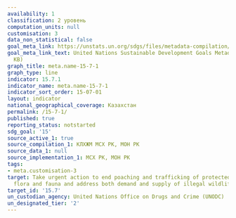 ```yaml
---
availability: 1
classification: 2 уровень
computation_units: null
customisation: 3
data_non_statistical: false
goal_meta_link: https://unstats.un.org/sdgs/files/metadata-compilation/Metadata-Goal-15.pdf
goal_meta_link_text: United Nations Sustainable Development Goals Metadata (PDF 210
  KB)
graph_title: meta.name-15-7-1
graph_type: line
indicator: 15.7.1
indicator_name: meta.name-15-7-1
indicator_sort_order: 15-07-01
layout: indicator
national_geographical_coverage: Казахстан
permalink: /15-7-1/
published: true
reporting_status: notstarted
sdg_goal: '15'
source_active_1: true
source_compilation_1: КЛХЖМ МСХ РК, МОН РК
source_data_1: null
source_implementation_1: МСХ РК, МОН РК
tags:
- meta.customisation-3
target: Take urgent action to end poaching and trafficking of protected species of
  flora and fauna and address both demand and supply of illegal wildlife products
target_id: '15.7'
un_custodian_agency: United Nations Office on Drugs and Crime (UNODC)
un_designated_tier: '2'
---
```

